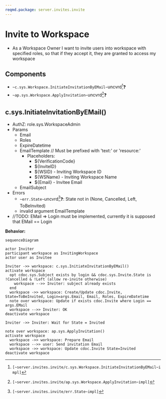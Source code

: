 ```yaml
---
reqmd.package: server.invites.invite
---
```


# Invite to Workspace

- As a Workspace Owner I want to invite users into workspace with specified roles, so that if they accept it, they are granted to access my workspace

## Components

- `~c.sys.Workspace.InitiateInvitationByEMail~`uncvrd[^2]❓
- `~ap.sys.Workspace.ApplyInvitation~`uncvrd[^3]❓

## c.sys.InitiateInvitationByEMail()

- AuthZ: role.sys.WorkspaceAdmin
- Params
  - Email
  - Roles
  - ExpireDatetime
  - EmailTemplate // Must be prefixed with 'text:' or 'resource:'
    - Placeholders:
      - ${VerificationCode}
      - ${InviteID}
      - ${WSID} - Inviting Workspace ID
      - ${WSName} - Inviting Workspace Name
      - ${Email} - Invitee Email
  - EmailSubject
- Errors
  - `~err.State~`uncvrd[^1]❓: State not in (None, Cancelled, Left, ToBeInvited)
  - invalid argument EmailTemplate
- //TODO: EMail => Login must be implemented, currently it is supposed that EMail == Login

**Behavior:**

```mermaid
sequenceDiagram

actor Inviter
participant workspace as InvitingWorkspace
actor user as Invitee

Inviter ->> workspace: c.sys.InitiateInvitationByEMail()
activate workspace
  opt cdoc.sys.Subject exists by login && cdoc.sys.Invite.State is !Cancelled & !Left (allow re-invite otherwise)
    workspace -->> Inviter: subject already exists
  end
  workspace ->> workspace: Create/Update cdoc.Invite, State=ToBeInvited, Login=args.Email, Email, Roles, ExpireDatetime
  note over workspace: Update if exists cdoc.Invite where Login == args.EMail
  workspace -->> Inviter: OK
deactivate workspace

Inviter ->> Inviter: Wait for State = Invited

note over workspace: ap.sys.ApplyInvitation()
activate workspace
  workspace ->> workspace: Prepare Email
  workspace -->> user: Send invitation Email
  workspace ->> workspace: Update cdoc.Invite State=Invited
deactivate workspace
```

[^1]: `[~server.invites.invite/err.State~impl]`
[^2]: `[~server.invites.invite/c.sys.Workspace.InitiateInvitationByEMail~impl]`
[^3]: `[~server.invites.invite/ap.sys.Workspace.ApplyInvitation~impl]`
